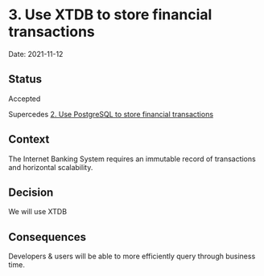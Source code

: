 # 3. Use XTDB to store financial transactions

Date: 2021-11-12

## Status

Accepted

Supercedes [2. Use PostgreSQL to store financial transactions](0002-use-postgresql-to-store-financial-transactions.md)

## Context

The Internet Banking System requires an immutable record of transactions and horizontal scalability.

## Decision

We will use XTDB

## Consequences

Developers & users will be able to more efficiently query through business time.
